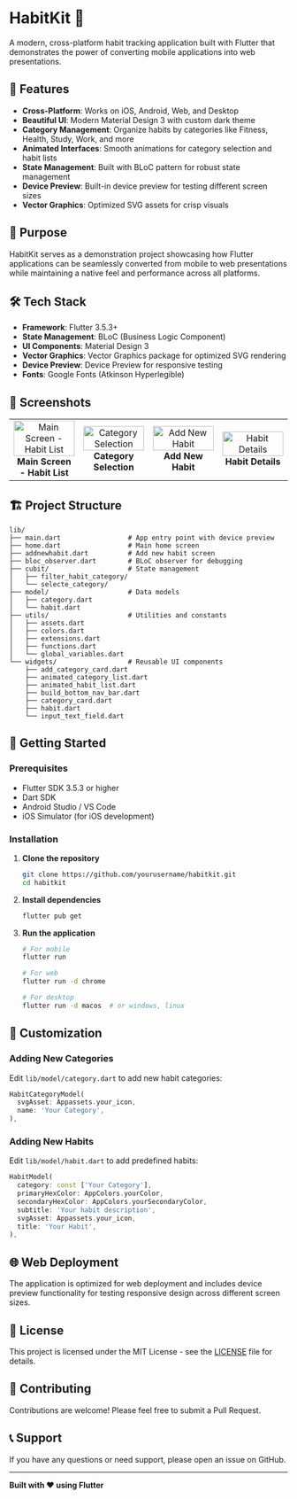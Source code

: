 # HabitKit 📱

A modern, cross-platform habit tracking application built with Flutter that demonstrates the power of converting mobile applications into web presentations.

## 🚀 Features

- **Cross-Platform**: Works on iOS, Android, Web, and Desktop
- **Beautiful UI**: Modern Material Design 3 with custom dark theme
- **Category Management**: Organize habits by categories like Fitness, Health, Study, Work, and more
- **Animated Interfaces**: Smooth animations for category selection and habit lists
- **State Management**: Built with BLoC pattern for robust state management
- **Device Preview**: Built-in device preview for testing different screen sizes
- **Vector Graphics**: Optimized SVG assets for crisp visuals

## 🎯 Purpose

HabitKit serves as a demonstration project showcasing how Flutter applications can be seamlessly converted from mobile to web presentations while maintaining a native feel and performance across all platforms.

## 🛠️ Tech Stack

- **Framework**: Flutter 3.5.3+
- **State Management**: BLoC (Business Logic Component)
- **UI Components**: Material Design 3
- **Vector Graphics**: Vector Graphics package for optimized SVG rendering
- **Device Preview**: Device Preview for responsive testing
- **Fonts**: Google Fonts (Atkinson Hyperlegible)

## 📱 Screenshots

<table width="100%">
<tr>
<td align="center" width="25%">
<img src="https://github.com/user-attachments/assets/b7c85395-2a39-40e4-acfe-60dd73c00b0d" alt="Main Screen - Habit List" style="width: 100%; max-width: 400px; height: auto;">
<br><strong>Main Screen - Habit List</strong>
</td>
<td align="center" width="25%">
<img src="https://github.com/user-attachments/assets/05ff14b9-3c6a-4946-ba33-aeaafeb5b372" alt="Category Selection" style="width: 100%; max-width: 400px; height: auto;">
<br><strong>Category Selection</strong>
</td>
<td align="center" width="25%">
<img src="https://github.com/user-attachments/assets/98b8fc1b-30b0-4fb7-a9c0-884779ab6263" alt="Add New Habit" style="width: 100%; max-width: 400px; height: auto;">
<br><strong>Add New Habit</strong>
</td>
<td align="center" width="25%">
<img src="https://github.com/user-attachments/assets/292afbdb-a50f-478c-ad4f-2cca16e7a21d" alt="Habit Details" style="width: 100%; max-width: 400px; height: auto;">
<br><strong>Habit Details</strong>
</td>
</tr>
</table>

## 🏗️ Project Structure

```
lib/
├── main.dart                 # App entry point with device preview
├── home.dart                 # Main home screen
├── addnewhabit.dart          # Add new habit screen
├── bloc_observer.dart        # BLoC observer for debugging
├── cubit/                    # State management
│   ├── filter_habit_category/
│   └── selecte_category/
├── model/                    # Data models
│   ├── category.dart
│   └── habit.dart
├── utils/                    # Utilities and constants
│   ├── assets.dart
│   ├── colors.dart
│   ├── extensions.dart
│   ├── functions.dart
│   └── global_variables.dart
└── widgets/                  # Reusable UI components
    ├── add_category_card.dart
    ├── animated_category_list.dart
    ├── animated_habit_list.dart
    ├── build_bottom_nav_bar.dart
    ├── category_card.dart
    ├── habit.dart
    └── input_text_field.dart
```

## 🚀 Getting Started

### Prerequisites

- Flutter SDK 3.5.3 or higher
- Dart SDK
- Android Studio / VS Code
- iOS Simulator (for iOS development)

### Installation

1. **Clone the repository**

   ```bash
   git clone https://github.com/yourusername/habitkit.git
   cd habitkit
   ```

2. **Install dependencies**

   ```bash
   flutter pub get
   ```

3. **Run the application**

   ```bash
   # For mobile
   flutter run

   # For web
   flutter run -d chrome

   # For desktop
   flutter run -d macos  # or windows, linux
   ```

## 🎨 Customization

### Adding New Categories

Edit `lib/model/category.dart` to add new habit categories:

```dart
HabitCategoryModel(
  svgAsset: Appassets.your_icon,
  name: 'Your Category',
),
```

### Adding New Habits

Edit `lib/model/habit.dart` to add predefined habits:

```dart
HabitModel(
  category: const ['Your Category'],
  primaryHexColor: AppColors.yourColor,
  secondaryHexColor: AppColors.yourSecondaryColor,
  subtitle: 'Your habit description',
  svgAsset: Appassets.your_icon,
  title: 'Your Habit',
),
```

## 🌐 Web Deployment

The application is optimized for web deployment and includes device preview functionality for testing responsive design across different screen sizes.

## 📄 License

This project is licensed under the MIT License - see the [LICENSE](LICENSE) file for details.

## 🤝 Contributing

Contributions are welcome! Please feel free to submit a Pull Request.

## 📞 Support

If you have any questions or need support, please open an issue on GitHub.

---

**Built with ❤️ using Flutter**

